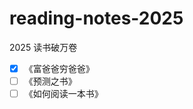 <!--
 * @Author: NanNan
 * @Date: 2025-06-06 18:50:45
 * @LastEditTime: 2025-06-06 19:01:55
 * @Description:
-->

# reading-notes-2025

2025 读书破万卷

- [x] 《富爸爸穷爸爸》
- [ ] 《预测之书》
- [ ] 《如何阅读一本书》
